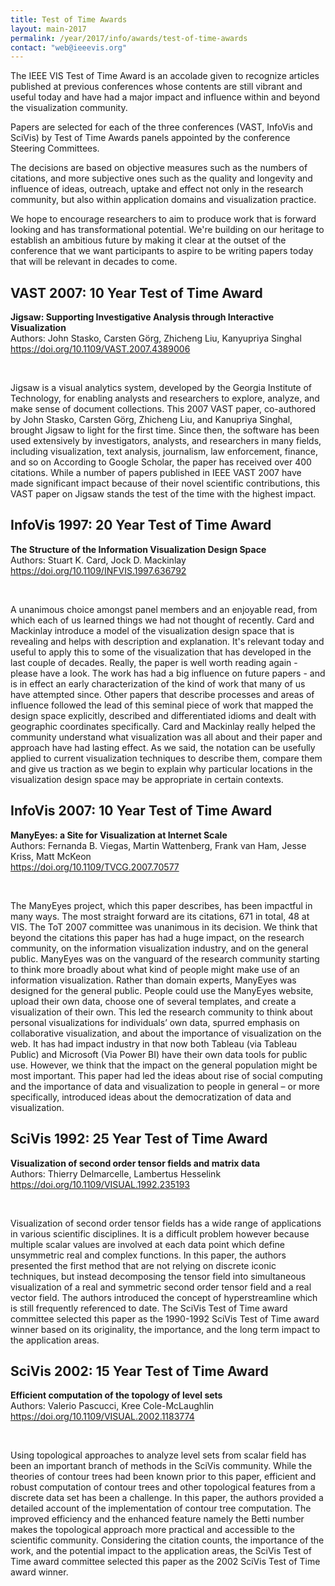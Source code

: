 ```yaml
---
title: Test of Time Awards
layout: main-2017
permalink: /year/2017/info/awards/test-of-time-awards
contact: "web@ieeevis.org"
---
```

The IEEE VIS Test of Time Award is an accolade given to recognize articles published at previous conferences whose contents are still vibrant and useful today and have had a major impact and influence within and beyond the visualization community.

Papers are selected for each of the three conferences (VAST, InfoVis and SciVis) by Test of Time Awards panels appointed by the conference Steering Committees.

The decisions are based on objective measures such as the numbers of citations, and more subjective ones such as the quality and longevity and influence of ideas, outreach, uptake and effect not only in the research community, but also within application domains and visualization practice.

We hope to encourage researchers to aim to produce work that is forward looking and has transformational potential. We're building on our heritage to establish an ambitious future by making it clear at the outset of the conference that we want participants to aspire to be writing papers today that will be relevant in decades to come.

## VAST 2007: 10 Year Test of Time Award

**Jigsaw: Supporting Investigative Analysis through Interactive Visualization**
<br/>
Authors: John Stasko, Carsten Görg, Zhicheng Liu, Kanyupriya Singhal<br>
<a href="https://doi.org/10.1109/VAST.2007.4389006">https://doi.org/10.1109/VAST.2007.4389006 </a><br>
<!--- VAST 2007 --->
<br/>

Jigsaw is a visual analytics system, developed by the Georgia Institute of Technology, for enabling analysts and researchers to explore, analyze, and make sense of document collections. This 2007 VAST paper, co-authored by John Stasko, Carsten Görg, Zhicheng Liu, and Kanupriya Singhal, brought Jigsaw to light for the first time. Since then, the software has been used extensively by investigators, analysts, and researchers in many fields, including visualization, text analysis, journalism, law enforcement, finance, and so on According to Google Scholar, the paper has received over 400 citations. While a number of papers published in IEEE VAST 2007 have made significant impact because of their novel scientific contributions, this VAST paper on Jigsaw stands the test of the time with the highest impact. 

## InfoVis 1997: 20 Year Test of Time Award

**The Structure of the Information Visualization Design Space**
<br/>
Authors: Stuart K. Card, Jock D. Mackinlay<br>
<a href="https://doi.org/10.1109/INFVIS.1997.636792">https://doi.org/10.1109/INFVIS.1997.636792 </a><br>
<!--- InfoVis 1997 --->
<br/>

A unanimous choice amongst panel members and an enjoyable read, from which each of us learned things we had not thought of recently. Card and Mackinlay introduce a model of the visualization design space that is revealing and helps with description and explanation. It's relevant today and useful to apply this to some of the visualization that has developed in the last couple of decades. Really, the paper is well worth reading again  - please have a look.
The work has had a big influence on future papers - and is in effect an early characterization of the kind of work that many of us have attempted since.
Other papers that describe processes and areas of influence followed the lead of this seminal piece of work that mapped the design space explicitly, described and differentiated idioms and dealt with geographic coordinates specifically.
Card and Mackinlay really helped the community understand what visualization was all about and their paper and approach have had lasting effect.
As we said, the notation can be usefully applied to current visualization techniques to describe them, compare them and give us traction as we begin to explain why particular locations in the visualization design space may be appropriate in certain contexts.

## InfoVis 2007: 10 Year Test of Time Award

**ManyEyes: a Site for Visualization at Internet Scale**
<br/>
Authors: Fernanda B. Viegas, Martin Wattenberg, Frank van Ham, Jesse Kriss, Matt McKeon<br>
<a href="https://doi.org/10.1109/TVCG.2007.70577">https://doi.org/10.1109/TVCG.2007.70577 </a><br>
<!--- InfoVis 2007 --->
<br/>

The ManyEyes project, which this paper describes, has been impactful in many ways. The most straight forward are its citations, 671 in total, 48 at VIS. The ToT 2007 committee was unanimous in its decision. We think that beyond the citations this paper has had a huge impact, on the research community, on the information visualization industry, and on the general public. ManyEyes was on the vanguard of the research community starting to think more broadly about what kind of people might make use of an information visualization.  Rather than domain experts, ManyEyes was designed for the general public. People could use the ManyEyes website, upload their own data, choose one of several templates, and create a visualization of their own. This led the research community to think about personal visualizations for individuals’ own data, spurred emphasis on collaborative visualization, and about the importance of visualization on the web. It has had impact industry in that now both Tableau (via Tableau Public) and Microsoft (Via Power BI) have their own data tools for public use. However, we think that the impact on the general population might be most important. This paper had led the ideas about rise of social computing and the importance of data and visualization to people in general – or more specifically, introduced ideas about the democratization of data and visualization.

## SciVis 1992: 25 Year Test of Time Award

**Visualization of second order tensor fields and matrix data**
<br/>
Authors: Thierry Delmarcelle, Lambertus Hesselink<br>
<a href="https://doi.org/10.1109/VISUAL.1992.235193">https://doi.org/10.1109/VISUAL.1992.235193 </a><br>
<!--- Vis 1992 --->
<br/>

Visualization of second order tensor fields has a wide range of applications in various scientific disciplines. It is a difficult problem however because multiple scalar values are involved at each data point which define unsymmetric real and complex functions. In this paper, the authors presented the first method that are not relying on discrete iconic techniques, but instead decomposing the tensor field into simultaneous visualization of a real and symmetric second order tensor field and a real vector field.  The authors introduced the concept of hyperstreamline which is still frequently referenced to date. The SciVis Test of Time award committee selected this paper as the 1990-1992 SciVis Test of Time award winner based on its originality, the importance, and the long term impact to the application areas. 

## SciVis 2002: 15 Year Test of Time Award

**Efficient computation of the topology of level sets**
<br/>
Authors: Valerio Pascucci, Kree Cole-McLaughlin<br>
<a href="https://doi.org/10.1109/VISUAL.2002.1183774">https://doi.org/10.1109/VISUAL.2002.1183774 </a><br>
<!--- Vis 2002 --->
<br/>

Using topological approaches to analyze level sets from scalar field has been an important branch of methods in the SciVis community. While the theories of contour trees had been known prior to this paper, efficient and robust computation of contour trees and other topological features from a discrete data set has been a challenge. In this paper, the authors provided a detailed account of the implementation of contour tree computation. The improved efficiency and the enhanced feature namely the Betti number makes the topological approach more practical and accessible to the scientific community.  Considering the citation counts, the importance of the work, and the potential impact to the application areas, the SciVis Test of Time award committee selected this paper as the 2002 SciVis Test of Time award winner.

